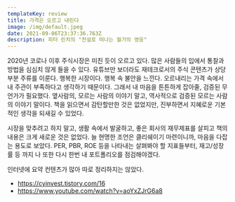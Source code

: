 ```yaml
---
templateKey: review
title: 가격은 오르고 내린다
image: /img/default.jpeg
date: 2021-09-06T23:37:36.763Z
description: 피터 린치의 "전설로 떠나는 월가의 영웅"
---
```



2020년 코로나 이후 주식시장은 미친 듯이 오르고 있다. 많은 사람들의 입에서 통찰과 방법을 심심치 않게 들을 수 있다. 유튜브만 보더라도 재테크로서의 주식 콘텐츠가 상당 부분 주류를 이룬다. 행복한 시장이다. 행복 속 불안을 느낀다. 오르내리는 가격 속에서 내 주관이 부족하다고 생각하기 때문이다. 그래서 내 마음을 튼튼하게 잡아줄, 검증된 무언가가 필요했다. 옆사람의, 모르는 사람의 이야기 말고, 역사적으로 검증된 모르는 사람의 이야기 말이다. 책을 읽으면서 감탄할만한 것은 없었지만, 진부하면서 지혜로운 기본적인 생각을 되새길 수 있었다.

시장을 맞추려고 하지 말고, 생활 속에서 발굴하고, 좋은 회사의 재무제표를 살피고 책의 내용은 크게 새로운 것은 없었다. 늘 현명한 조언은 클리쉐이기 마련이니까, 마음을 다잡는 용도로 보았다. PER, PBR, ROE 등을 나타내는 살펴봐야 할 지표들부터, 재고/성장률 등 까지 나 또한 다시 한번 내 포트폴리오를 점검해야겠다.

인터넷에 요약 컨텐츠가 많아 따로 정리하지는 않았다.

* [](https://cyinvest.tistory.com/16)<https://cyinvest.tistory.com/16>
* [](https://www.youtube.com/watch?v=aoYxZJrG6a8)<https://www.youtube.com/watch?v=aoYxZJrG6a8>